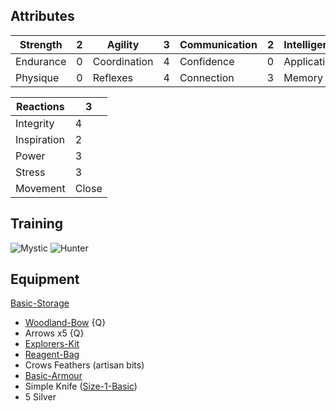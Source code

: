 
## Attributes

| Strength  | 2   | Agility      | 3   | Communication | 2   | Intelligence | 3   | Intuition  | 3   |
| --------- | --- | ------------ | --- | ------------- | --- | ------------ | --- | ---------- | --- |
| Endurance | 0   | Coordination | 4   | Confidence    | 0   | Application  | 4   | Ascendancy | 4   |
| Physique  | 0   | Reflexes     | 4   | Connection    | 3   | Memory       | 4   | Awareness  | 4   |


| Reactions   | 3     |
| ----------- | ----- |
| Integrity   | 4     |
| Inspiration | 2     |
| Power       | 3     |
| Stress      | 3     |
| Movement    | Close |

## Training
![Mystic](Game/Blocks/Mystic)
![Hunter](Game/Blocks/Hunter)

## Equipment
[Basic-Storage](Game/Gear/Basic-Storage)
* [Woodland-Bow](Game/Gear/Woodland-Bow) {Q}
* Arrows x5 {Q}
* [Explorers-Kit](Game/Gear/Explorers-Kit)
* [Reagent-Bag](Game/Gear/Reagent-Bag)
* Crows Feathers (artisan bits)
* [Basic-Armour](Game/Gear/Basic-Armour)
* Simple Knife ([Size-1-Basic](Game/Gear/Size-1-Basic))
* 5 Silver